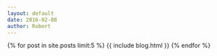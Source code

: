 ```yaml
---
layout: default
date: 2016-02-08
author: Robert
---
```



{% for post in site.posts limit:5 %}
  {{ include blog.html }}
{% endfor %}

